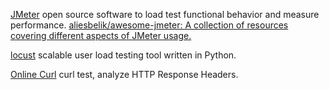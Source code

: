 
[JMeter](https://jmeter.apache.org/)
open source software to load test functional behavior and measure performance.
[aliesbelik/awesome-jmeter: A collection of resources covering different aspects of JMeter usage.](https://github.com/aliesbelik/awesome-jmeter)

[locust](https://github.com/locustio/locust)
scalable user load testing tool written in Python.

[Online Curl](https://tools.keycdn.com/curl)
curl test, analyze HTTP Response Headers.
